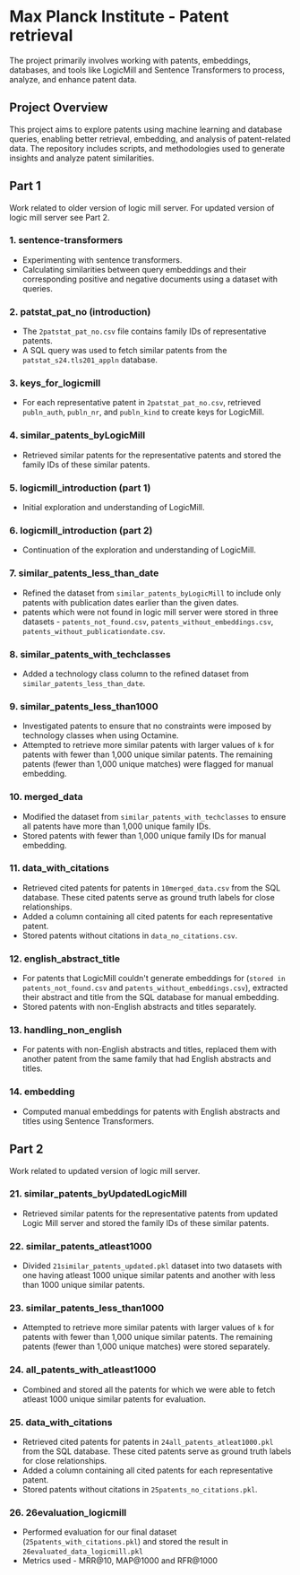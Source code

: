 # Max Planck Institute - Patent retrieval

The project primarily involves working with patents, embeddings, databases, and tools like LogicMill and Sentence Transformers to process, analyze, and enhance patent data.

## Project Overview

This project aims to explore patents using machine learning and database queries, enabling better retrieval, embedding, and analysis of patent-related data. The repository includes scripts, and methodologies used to generate insights and analyze patent similarities.

## Part 1

Work related to older version of logic mill server. For updated version of logic mill server see Part 2.

### 1. **sentence-transformers**
- Experimenting with sentence transformers.
- Calculating similarities between query embeddings and their corresponding positive and negative documents using a dataset with queries.

### 2. **patstat_pat_no (introduction)**
- The `2patstat_pat_no.csv` file contains family IDs of representative patents.
- A SQL query was used to fetch similar patents from the `patstat_s24.tls201_appln` database.

### 3. **keys_for_logicmill**
- For each representative patent in `2patstat_pat_no.csv`, retrieved `publn_auth`, `publn_nr`, and `publn_kind` to create keys for LogicMill.

### 4. **similar_patents_byLogicMill**
- Retrieved similar patents for the representative patents and stored the family IDs of these similar patents.

### 5. **logicmill_introduction (part 1)**
- Initial exploration and understanding of LogicMill.

### 6. **logicmill_introduction (part 2)**
- Continuation of the exploration and understanding of LogicMill.

### 7. **similar_patents_less_than_date**
- Refined the dataset from `similar_patents_byLogicMill` to include only patents with publication dates earlier than the given dates.
- patents which were not found in logic mill server were stored in three datasets - `patents_not_found.csv`, `patents_without_embeddings.csv`, `patents_without_publicationdate.csv`.

### 8. **similar_patents_with_techclasses**
- Added a technology class column to the refined dataset from `similar_patents_less_than_date`.

### 9. **similar_patents_less_than1000**
- Investigated patents to ensure that no constraints were imposed by technology classes when using Octamine. 
- Attempted to retrieve more similar patents with larger values of `k` for patents with fewer than 1,000 unique similar patents. The remaining patents (fewer than 1,000 unique matches) were flagged for manual embedding.

### 10. **merged_data**
- Modified the dataset from `similar_patents_with_techclasses` to ensure all patents have more than 1,000 unique family IDs.
- Stored patents with fewer than 1,000 unique family IDs for manual embedding.

### 11. **data_with_citations**
- Retrieved cited patents for patents in `10merged_data.csv` from the SQL database. These cited patents serve as ground truth labels for close relationships.
- Added a column containing all cited patents for each representative patent.
- Stored patents without citations in `data_no_citations.csv`.

### 12. **english_abstract_title**
- For patents that LogicMill couldn't generate embeddings for (`stored in patents_not_found.csv` and `patents_without_embeddings.csv`), extracted their abstract and title from the SQL database for manual embedding.
- Stored patents with non-English abstracts and titles separately.

### 13. **handling_non_english**
- For patents with non-English abstracts and titles, replaced them with another patent from the same family that had English abstracts and titles.

### 14. **embedding**
- Computed manual embeddings for patents with English abstracts and titles using Sentence Transformers.


## Part 2

Work related to updated version of logic mill server.

### 21. **similar_patents_byUpdatedLogicMill**
- Retrieved similar patents for the representative patents from updated Logic Mill server and stored the family IDs of these similar patents.

### 22. **similar_patents_atleast1000**
- Divided `21similar_patents_updated.pkl` dataset into two datasets with one having atleast 1000 unique similar patents and another with less than 1000 unique similar patents.

### 23. **similar_patents_less_than1000**
- Attempted to retrieve more similar patents with larger values of `k` for patents with fewer than 1,000 unique similar patents. The remaining patents (fewer than 1,000 unique matches) were stored separately.

### 24. **all_patents_with_atleast1000**
- Combined and stored all the patents for which we were able to fetch atleast 1000 unique similar patents for evaluation.

### 25. **data_with_citations**
- Retrieved cited patents for patents in `24all_patents_atleat1000.pkl` from the SQL database. These cited patents serve as ground truth labels for close relationships.
- Added a column containing all cited patents for each representative patent.
- Stored patents without citations in `25patents_no_citations.pkl`.

### 26. **26evaluation_logicmill**
- Performed evaluation for our final dataset (`25patents_with_citations.pkl`) and stored the result in `26evaluated_data_logicmill.pkl`
- Metrics used - MRR@10, MAP@1000 and RFR@1000